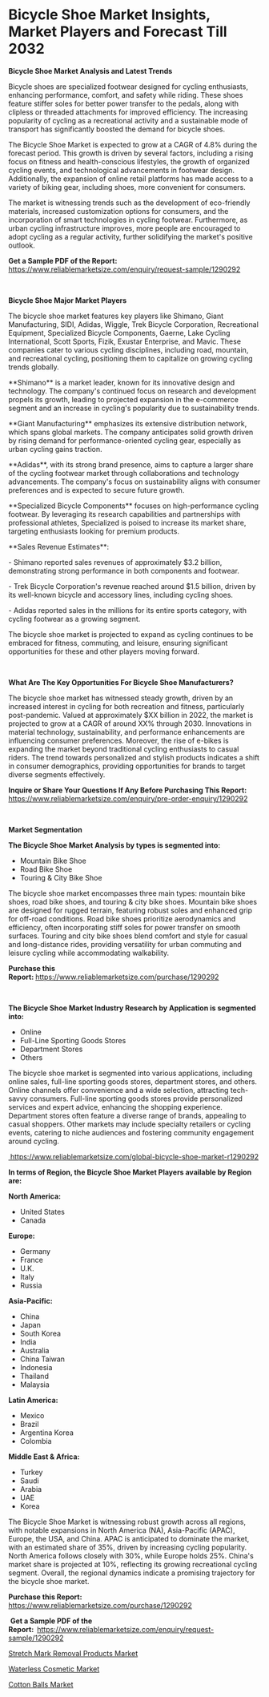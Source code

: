 <p><h1>Bicycle Shoe Market Insights, Market Players and Forecast Till 2032</h1></p><p><strong>Bicycle Shoe Market Analysis and Latest Trends</strong></p>
<p><p>Bicycle shoes are specialized footwear designed for cycling enthusiasts, enhancing performance, comfort, and safety while riding. These shoes feature stiffer soles for better power transfer to the pedals, along with clipless or threaded attachments for improved efficiency. The increasing popularity of cycling as a recreational activity and a sustainable mode of transport has significantly boosted the demand for bicycle shoes.</p><p>The Bicycle Shoe Market is expected to grow at a CAGR of 4.8% during the forecast period. This growth is driven by several factors, including a rising focus on fitness and health-conscious lifestyles, the growth of organized cycling events, and technological advancements in footwear design. Additionally, the expansion of online retail platforms has made access to a variety of biking gear, including shoes, more convenient for consumers.</p><p>The market is witnessing trends such as the development of eco-friendly materials, increased customization options for consumers, and the incorporation of smart technologies in cycling footwear. Furthermore, as urban cycling infrastructure improves, more people are encouraged to adopt cycling as a regular activity, further solidifying the market's positive outlook.</p></p>
<p><strong>Get a Sample PDF of the Report:&nbsp;</strong> <a href="https://www.reliablemarketsize.com/enquiry/request-sample/1290292?utm_campaign=2005&utm_medium=2&utm_source=Github&utm_content=ia&utm_term=04042025&utm_id=bicycle-shoe">https://www.reliablemarketsize.com/enquiry/request-sample/1290292</a></p>
<p>&nbsp;</p>
<p><strong>Bicycle Shoe Major Market Players</strong></p>
<p><p>The bicycle shoe market features key players like Shimano, Giant Manufacturing, SIDI, Adidas, Wiggle, Trek Bicycle Corporation, Recreational Equipment, Specialized Bicycle Components, Gaerne, Lake Cycling International, Scott Sports, Fizik, Exustar Enterprise, and Mavic. These companies cater to various cycling disciplines, including road, mountain, and recreational cycling, positioning them to capitalize on growing cycling trends globally.</p><p>**Shimano** is a market leader, known for its innovative design and technology. The company's continued focus on research and development propels its growth, leading to projected expansion in the e-commerce segment and an increase in cycling's popularity due to sustainability trends.</p><p>**Giant Manufacturing** emphasizes its extensive distribution network, which spans global markets. The company anticipates solid growth driven by rising demand for performance-oriented cycling gear, especially as urban cycling gains traction.</p><p>**Adidas**, with its strong brand presence, aims to capture a larger share of the cycling footwear market through collaborations and technology advancements. The company's focus on sustainability aligns with consumer preferences and is expected to secure future growth.</p><p>**Specialized Bicycle Components** focuses on high-performance cycling footwear. By leveraging its research capabilities and partnerships with professional athletes, Specialized is poised to increase its market share, targeting enthusiasts looking for premium products.</p><p>**Sales Revenue Estimates**:</p><p>- Shimano reported sales revenues of approximately $3.2 billion, demonstrating strong performance in both components and footwear.</p><p>- Trek Bicycle Corporation's revenue reached around $1.5 billion, driven by its well-known bicycle and accessory lines, including cycling shoes.</p><p>- Adidas reported sales in the millions for its entire sports category, with cycling footwear as a growing segment.</p><p>The bicycle shoe market is projected to expand as cycling continues to be embraced for fitness, commuting, and leisure, ensuring significant opportunities for these and other players moving forward.</p></p>
<p>&nbsp;</p>
<p><strong>What Are The Key Opportunities For Bicycle Shoe Manufacturers?</strong></p>
<p><p>The bicycle shoe market has witnessed steady growth, driven by an increased interest in cycling for both recreation and fitness, particularly post-pandemic. Valued at approximately $XX billion in 2022, the market is projected to grow at a CAGR of around XX% through 2030. Innovations in material technology, sustainability, and performance enhancements are influencing consumer preferences. Moreover, the rise of e-bikes is expanding the market beyond traditional cycling enthusiasts to casual riders. The trend towards personalized and stylish products indicates a shift in consumer demographics, providing opportunities for brands to target diverse segments effectively.</p></p>
<p><strong>Inquire or Share Your Questions If Any Before Purchasing This Report:</strong> <a href="https://www.reliablemarketsize.com/enquiry/pre-order-enquiry/1290292?utm_campaign=2005&utm_medium=2&utm_source=Github&utm_content=ia&utm_term=04042025&utm_id=bicycle-shoe">https://www.reliablemarketsize.com/enquiry/pre-order-enquiry/1290292</a></p>
<p>&nbsp;</p>
<p><strong>Market Segmentation</strong></p>
<p><strong>The Bicycle Shoe Market Analysis by types is segmented into:</strong></p>
<p><ul><li>Mountain Bike Shoe</li><li>Road Bike Shoe</li><li>Touring & City Bike Shoe</li></ul></p>
<p><p>The bicycle shoe market encompasses three main types: mountain bike shoes, road bike shoes, and touring & city bike shoes. Mountain bike shoes are designed for rugged terrain, featuring robust soles and enhanced grip for off-road conditions. Road bike shoes prioritize aerodynamics and efficiency, often incorporating stiff soles for power transfer on smooth surfaces. Touring and city bike shoes blend comfort and style for casual and long-distance rides, providing versatility for urban commuting and leisure cycling while accommodating walkability.</p></p>
<p><strong>Purchase this Report:&nbsp;</strong><a href="https://www.reliablemarketsize.com/purchase/1290292?utm_campaign=2005&utm_medium=2&utm_source=Github&utm_content=ia&utm_term=04042025&utm_id=bicycle-shoe">https://www.reliablemarketsize.com/purchase/1290292</a></p>
<p>&nbsp;</p>
<p><strong>The Bicycle Shoe Market Industry Research by Application is segmented into:</strong></p>
<p><ul><li>Online</li><li>Full-Line Sporting Goods Stores</li><li>Department Stores</li><li>Others</li></ul></p>
<p><p>The bicycle shoe market is segmented into various applications, including online sales, full-line sporting goods stores, department stores, and others. Online channels offer convenience and a wide selection, attracting tech-savvy consumers. Full-line sporting goods stores provide personalized services and expert advice, enhancing the shopping experience. Department stores often feature a diverse range of brands, appealing to casual shoppers. Other markets may include specialty retailers or cycling events, catering to niche audiences and fostering community engagement around cycling.</p></p>
<p><a href="https://www.reliablemarketsize.com/global-bicycle-shoe-market-r1290292?utm_campaign=2005&utm_medium=2&utm_source=Github&utm_content=ia&utm_term=04042025&utm_id=bicycle-shoe">&nbsp;https://www.reliablemarketsize.com/global-bicycle-shoe-market-r1290292</a></p>
<p><strong>In terms of Region, the Bicycle Shoe Market Players available by Region are:</strong></p>
<p>
    <p> <strong> North America: </strong>
        <ul>
            <li>United States</li>
            <li>Canada</li>
        </ul>
        </p> 
    <p> <strong> Europe: </strong>
        <ul>
            <li>Germany</li>
            <li>France</li>
            <li>U.K.</li>
            <li>Italy</li>
            <li>Russia</li>
        </ul>
        </p> 
    <p> <strong> Asia-Pacific: </strong>
        <ul>
            <li>China</li>
            <li>Japan</li>
            <li>South Korea</li>
            <li>India</li>
            <li>Australia</li>
            <li>China Taiwan</li>
            <li>Indonesia</li>
            <li>Thailand</li>
            <li>Malaysia</li>
        </ul>
        </p> 
    <p> <strong> Latin America: </strong>
        <ul>
            <li>Mexico</li>
            <li>Brazil</li>
            <li>Argentina Korea</li>
            <li>Colombia</li>
        </ul>
        </p> 
    <p> <strong> Middle East & Africa: </strong>
        <ul>
            <li>Turkey</li>
            <li>Saudi</li>
            <li>Arabia</li>
            <li>UAE</li>
            <li>Korea</li>
        </ul>
    </p>
    </p>
<p><p>The Bicycle Shoe Market is witnessing robust growth across all regions, with notable expansions in North America (NA), Asia-Pacific (APAC), Europe, the USA, and China. APAC is anticipated to dominate the market, with an estimated share of 35%, driven by increasing cycling popularity. North America follows closely with 30%, while Europe holds 25%. China's market share is projected at 10%, reflecting its growing recreational cycling segment. Overall, the regional dynamics indicate a promising trajectory for the bicycle shoe market.</p></p>
<p><strong>Purchase this Report: </strong><a href="https://www.reliablemarketsize.com/purchase/1290292?utm_campaign=2005&utm_medium=2&utm_source=Github&utm_content=ia&utm_term=04042025&utm_id=bicycle-shoe">https://www.reliablemarketsize.com/purchase/1290292</a></p>
<p>&nbsp;<strong>Get a Sample PDF of the Report:&nbsp;&nbsp;</strong><a href="https://www.reliablemarketsize.com/enquiry/request-sample/1290292?utm_campaign=2005&utm_medium=2&utm_source=Github&utm_content=ia&utm_term=04042025&utm_id=bicycle-shoe">https://www.reliablemarketsize.com/enquiry/request-sample/1290292</a></p>
<p><strong></strong></p>
<p><p><a href="https://github.com/kohushamudo3/Market-Research-Report-List-1/blob/main/stretch-mark-removal-products-market.md?utm_campaign=2005&utm_medium=2&utm_source=Github&utm_content=ia&utm_term=04042025&utm_id=bicycle-shoe">Stretch Mark Removal Products Market</a></p><p><a href="https://github.com/lylyparadise/Market-Research-Report-List-6/blob/main/waterless-cosmetic-market.md?utm_campaign=2005&utm_medium=2&utm_source=Github&utm_content=ia&utm_term=04042025&utm_id=bicycle-shoe">Waterless Cosmetic Market</a></p><p><a href="https://github.com/myrieronays5/Market-Research-Report-List-1/blob/main/cotton-balls-market.md?utm_campaign=2005&utm_medium=2&utm_source=Github&utm_content=ia&utm_term=04042025&utm_id=bicycle-shoe">Cotton Balls Market</a></p></p>